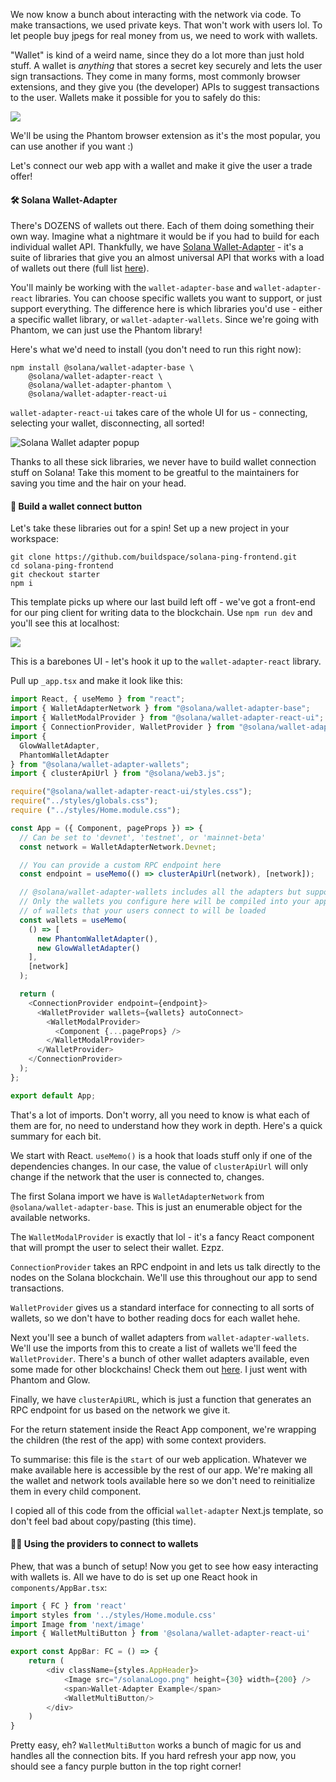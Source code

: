 We now know a bunch about interacting with the network via code. To make transactions, we used private keys. That won't work with users lol. To let people buy jpegs for real money from us, we need to work with wallets.

"Wallet" is kind of a weird name, since they do a lot more than just hold stuff. A wallet is *anything* that stores a secret key securely and lets the user sign transactions. They come in many forms, most commonly browser extensions, and they give you (the developer) APIs to suggest transactions to the user. Wallets make it possible for you to safely do this:

![](https://hackmd.io/_uploads/SkyPUbnfs.png)

We'll be using the Phantom browser extension as it's the most popular, you can use another if you want :)

Let's connect our web app with a wallet and make it give the user a trade offer!

#### 🛠 Solana Wallet-Adapter
There's DOZENS of wallets out there. Each of them doing something their own way. Imagine what a nightmare it would be if you had to build for each individual wallet API. Thankfully, we have [Solana Wallet-Adapter](https://github.com/solana-labs/wallet-adapter) - it's a suite of libraries that give you an almost universal API that works with a load of wallets out there (full list [here](https://github.com/solana-labs/wallet-adapter#wallets)).

You'll mainly be working with the `wallet-adapter-base` and `wallet-adapter-react` libraries. You can choose specific wallets you want to support, or just support everything. The difference here is which libraries you'd use - either a specific wallet library, or `wallet-adapter-wallets`. Since we're going with Phantom, we can just use the Phantom library!

Here's what we'd need to install (you don't need to run this right now):
```
npm install @solana/wallet-adapter-base \
    @solana/wallet-adapter-react \
    @solana/wallet-adapter-phantom \
    @solana/wallet-adapter-react-ui
```

`wallet-adapter-react-ui` takes care of the whole UI for us - connecting, selecting your wallet, disconnecting, all sorted!

![Solana Wallet adapter popup](https://github.com/solana-labs/wallet-adapter/raw/master/wallets.png)

Thanks to all these sick libraries, we never have to build wallet connection stuff on Solana! Take this moment to be greatful to the maintainers for saving you time and the hair on your head.

#### 👜 Build a wallet connect button
Let's take these libraries out for a spin! Set up a new project in your workspace:

```
git clone https://github.com/buildspace/solana-ping-frontend.git
cd solana-ping-frontend
git checkout starter
npm i
```

This template picks up where our last build left off - we've got a front-end for our ping client for writing data to the blockchain. Use `npm run dev` and you'll see this at localhost:

![](https://hackmd.io/_uploads/BkrPbM2Go.png)

This is a barebones UI - let's hook it up to the `wallet-adapter-react` library.

Pull up `_app.tsx` and make it look like this:
```ts
import React, { useMemo } from "react";
import { WalletAdapterNetwork } from "@solana/wallet-adapter-base";
import { WalletModalProvider } from "@solana/wallet-adapter-react-ui";
import { ConnectionProvider, WalletProvider } from "@solana/wallet-adapter-react";
import {
  GlowWalletAdapter,
  PhantomWalletAdapter
} from "@solana/wallet-adapter-wallets";
import { clusterApiUrl } from "@solana/web3.js";

require("@solana/wallet-adapter-react-ui/styles.css");
require("../styles/globals.css");
require ("../styles/Home.module.css");

const App = ({ Component, pageProps }) => {
  // Can be set to 'devnet', 'testnet', or 'mainnet-beta'
  const network = WalletAdapterNetwork.Devnet;

  // You can provide a custom RPC endpoint here
  const endpoint = useMemo(() => clusterApiUrl(network), [network]);

  // @solana/wallet-adapter-wallets includes all the adapters but supports tree shaking and lazy loading --
  // Only the wallets you configure here will be compiled into your application, and only the dependencies
  // of wallets that your users connect to will be loaded
  const wallets = useMemo(
    () => [
      new PhantomWalletAdapter(),
      new GlowWalletAdapter()
    ],
    [network]
  );

  return (
    <ConnectionProvider endpoint={endpoint}>
      <WalletProvider wallets={wallets} autoConnect>
        <WalletModalProvider>
          <Component {...pageProps} />
        </WalletModalProvider>
      </WalletProvider>
    </ConnectionProvider>
  );
};

export default App;
```

That's a lot of imports. Don't worry, all you need to know is what each of them are for, no need to understand how they work in depth. Here's a quick summary for each bit.

We start with React. `useMemo()` is a hook that loads stuff only if one of the dependencies changes. In our case, the value of `clusterApiUrl` will only change if the network that the user is connected to, changes.

The first Solana import we have is `WalletAdapterNetwork` from `@solana/wallet-adapter-base`. This is just an enumerable object for the available networks.

The `WalletModalProvider` is exactly that lol - it's a fancy React component that will prompt the user to select their wallet. Ezpz.

`ConnectionProvider` takes an RPC endpoint in and lets us talk directly to the nodes on the Solana blockchain. We'll use this throughout our app to send transactions.

`WalletProvider` gives us a standard interface for connecting to all sorts of wallets, so we don't have to bother reading docs for each wallet hehe.

Next you'll see a bunch of wallet adapters from `wallet-adapter-wallets`. We'll use the imports from this to create a list of wallets we'll feed the `WalletProvider`. There's a bunch of other wallet adapters available, even some made for other blockchains! Check them out [here](https://github.com/solana-labs/wallet-adapter/blob/master/PACKAGES.md#wallets). I just went with Phantom and Glow.

Finally, we have `clusterApiURL`, which is just a function that generates an RPC endpoint for us based on the network we give it.

For the return statement inside the React App component, we're wrapping the children (the rest of the app) with some context providers.

To summarise: this file is the `start` of our web application. Whatever we make available here is accessible by the rest of our app. We're making all the wallet and network tools available here so we don't need to reinitialize them in every child component.

I copied all of this code from the official `wallet-adapter` Next.js template, so don't feel bad about copy/pasting (this time).

#### 🧞‍♂️ Using the providers to connect to wallets
Phew, that was a bunch of setup! Now you get to see how easy interacting with wallets is. All we have to do is set up one React hook in `components/AppBar.tsx`:
```ts
import { FC } from 'react'
import styles from '../styles/Home.module.css'
import Image from 'next/image'
import { WalletMultiButton } from '@solana/wallet-adapter-react-ui'

export const AppBar: FC = () => {
    return (
        <div className={styles.AppHeader}>
            <Image src="/solanaLogo.png" height={30} width={200} />
            <span>Wallet-Adapter Example</span>
            <WalletMultiButton/>
        </div>
    )
}
```

Pretty easy, eh? `WalletMultiButton` works a bunch of magic for us and handles all the connection bits. If you hard refresh your app now, you should see a fancy purple button in the top right corner!
